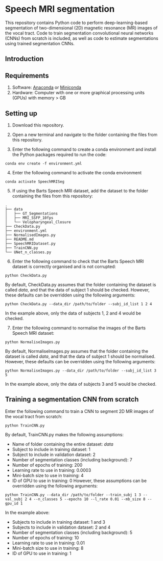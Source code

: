 # Speech MRI segmentation
This repository contains Python code to perform deep-learning-based segmentation of two-dimensional (2D) magnetic resonance (MR) images of the vocal tract. Code to train segmentation convolutional neural networks (CNNs) from scratch is included, as well as code to estimate segmentations using trained segmentation CNNs. 

## Introduction



## Requirements

1. Software: [Anaconda](https://www.anaconda.com/products/distribution) or [Miniconda](https://docs.conda.io/en/latest/miniconda.html)
2. Hardware: Computer with one or more graphical processing units (GPUs) with memory > GB

## Setting up

1. Download this repository.

2. Open a new terminal and navigate to the folder containing the files from this repository.

3. Enter the following command to create a conda environment and install the Python packages required to run the code:
```
conda env create -f environment.yml
```
4. Enter the following command to activate the conda environment
```
conda activate SpeechMRISeg
```
5. If using the Barts Speech MRI dataset, add the dataset to the folder containing the files from this repository:
```
.
├── data
│   ├── GT_Segmentations
│   ├── MRI_SSFP_10fps
│   └── Velopharyngeal_Closure
├── CheckData.py
├── environment.yml
├── NormalisedImages.py
├── README.md
├── SpeechMRIDataset.py
├── TrainCNN.py
└── UNet_n_classes.py
```
6. Enter the following command to check that the Barts Speech MRI dataset is correctly organised and is not corrupted:
```
python CheckData.py
```
By default, CheckData.py assumes that the folder containing the dataset is called *data*, and that the data of subject 1 should be checked. However, these defaults can be overridden using the following arguments:
```
python CheckData.py --data_dir /path/to/folder --subj_id_list 1 2 4
```
In the example above, only the data of subjects 1, 2 and 4 would be checked.

7. Enter the following command to normalise the images of the Barts Speech MRI dataset:
```
python NormaliseImages.py
```
By default, NormaliseImages.py assumes that the folder containing the dataset is called *data*, and that the data of subject 1 should be normalised. However, these defaults can be overridden using the following arguments:
```
python NormaliseImages.py --data_dir /path/to/folder --subj_id_list 3 5
```
In the example above, only the data of subjects 3 and 5 would be checked.

## Training a segmentation CNN from scratch
Enter the following command to train a CNN to segment 2D MR images of the vocal tract from scratch:
```
python TrainCNN.py
```
By default, TrainCNN.py makes the following assumptions:
- Name of folder containing the entire dataset: *data*
- Subject to include in training dataset: 1
- Subject to include in validation dataset: 2
- Number of segmentation classes (including background): 7
- Number of epochs of training: 200
- Learning rate to use in training: 0.0003
- Mini-batch size to use in training: 4
- ID of GPU to use in training: 0
However, these assumptions can be overridden using the following arguments:
```
python TrainCNN.py --data_dir /path/to/folder --train_subj 1 3 --val_subj 2 4 --n_classes 5 --epochs 10 --l_rate 0.01 --mb_size 8 --gpu_id 1
```
In the example above:
- Subjects to include in training dataset: 1 and 3
- Subjects to include in validation dataset: 2 and 4
- Number of segmentation classes (including background): 5
- Number of epochs of training: 10
- Learning rate to use in training: 0.01
- Mini-batch size to use in training: 8
- ID of GPU to use in training: 1
